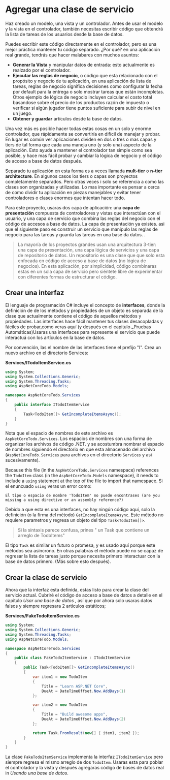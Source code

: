 # Agregar una clase de servicio
Haz creado un modelo, una vista y un controlador. Antes de usar el modelo y la vista en el controlador, también necesitas escribir código que obtendrá la lista de tareas de los usuarios desde la base de datos.

Puedes escribir este código directamente en el controlador, pero es una mejor práctica mantener tu código separado. ¿Por qué? en una aplicación real grande, tendrás que hacer malabares con muchos asuntos:

* **Generar la Vista** y manipular datos de entrada: esto actualmente es realzado por el controlador.
* **Ejecutar las reglas de negocio**, o código que esta relacionado con el propósito y negocio de tu aplicación, en una aplicación de lista de tareas, reglas de negocio significa decisiones como configurar la fecha por default para la entrega o solo mostrar tareas que están incompletas. Otros ejemplo de lógica de negocio incluyen calcular el costo total basandose sobre el precio de los productos razón de impuesto o verificar si algún jugador tiene puntos suficiente para subir de nivel en un juego.
* **Obtener y guardar** artículos desde la base de datos.

Una vez más es posible hacer todas estas cosas en un solo y enorme controlador, que rápidamente se convertiría en difícil de manejar y probar. En lugar es común ver aplicaciones dividen en dos o tres o mas capas y tiers de tal forma que cada una maneja uno (y solo una) aspecto de la aplicación. Esto ayuda a mantener el controlador tan simple como sea posible, y hace mas fácil probar y cambiar la lógica de negocio y el código de acceso a base de datos después.

Separado tu aplicación en esta forma es a veces llamada **mult-tier** o **n-tier architecture**. En algunos casos los tiers o capas son proyectos completamente separados. Pero otras veces i solo se referencia a como las clases son organizadas y utilizadas. Lo mas importante es pensar a cerca de como dividir tu aplicación en piezas manejables y evitar tener controladores o clases enormes que intentan hacer todo.

Para este proyecto, usaras dos capa de aplicación: una **capa de presentación** compuesta de controladores y vistas que interactúan con el usuario, y una capa de servicio que combina las reglas del negocio con el código de accesos a base de datos. La capa de presentación ya existes. asi que el siguiente paso es construir un servicio que manipulo las reglas de negocio para las tareas y guarda las tareas en una base da datos. .

> La mayoría de los proyectos grandes usan una arquitectura 3-tier: una capa de presentación, una capa lógica de servicios y una capa de repositorio de datos. Un repositorio es una clase que que solo esta enfocada en código de acceso a base de datos (no lógica de negocios). En esta aplicación, por simplicidad, código combinaras estas en un sola capa de servicio  pero siéntete libre de experimentar con diferentes formas de estructurar el código.

## Crear una interfaz

El lenguaje de programación C# incluye el concepto de **interfaces**, donde la definición de de los métodos y propiedades de un objeto es separada de la clase que actualmente contiene el código de aquellos métodos y propiedades. Las interfaces hace fácil mantener tus clases desacopladas y fáciles de probar,como veras aquí (y después en el capitulo _Pruebas Automáticas)Usaras una interfaces para represente el servicio que puede interactuá con los artículos en la base de datos.

Por convención, las el nombre de las interfaces tiene el prefijo "I". Crea un nuevo archivo en el directorio Services:

**Services/ITodoItemService.cs**

```csharp
using System;
using System.Collections.Generic;
using System.Threading.Tasks;
using AspNetCoreTodo.Models;

namespace AspNetCoreTodo.Services
{
    public interface ITodoItemService
    {
        Task<TodoItem[]> GetIncompleteItemsAsync();
    }
}
```

Nota que el espacio de nombres de este archivo es `AspNetCoreTodo.Services`. Los espacios de nombres son una forma de organizar los archivos de código .NET. y se acostumbra nombrar el espacio de nombres siguiendo el directorio en que esta almacenado del archivo (`AspNetCoreTodo.Services` para archivos en el directorio  `Services` y asi sucesivamente).

Because this file (in the `AspNetCoreTodo.Services` namespace) references the `TodoItem` class
(in the `AspNetCoreTodo.Models` namespace\), it needs to include a `using` statement at the top of the file to import that namespace. Si el enuncuado  `using` veras un error como:

```
El tipo o espacio de nombre 'TodoItem' no puede encontrases (are you missing a using directive or an assembly reference?)
```

Debido a que esta es una interfaces, no hay ningún código aquí, solo la definición (o la firma del método) `GetIncompleteItemsAsync`. Este método no requiere parametros y regresa un objeto del tipo  `Task<TodoItem[]>`.
> Si la sintaxis parece confusa, prines " un Task que contiene un arreglo de TodoItems"


El tipo `Task` es similar un futuro o promesa, y es usado aquí porque este métodos sea asíncrono. En otras palabras el método puede no se capaz de regresar la lista de tareas justo porque necesita primero interactuar con la base de datos primero. (Más sobre esto después).

## Crear la clase de servicio

Ahora que la interfaz esta definida, estas listo para crear la clase del servicio actual. Cubriré el código de acceso a base de datos a detalle en el capitulo _Usar una base de datos_ , así que por ahora solo usaras datos falsos y siempre regresara 2 artículos estáticos;

**Services/FakeTodoItemService.cs**

```csharp
using System;
using System.Collections.Generic;
using System.Threading.Tasks;
using AspNetCoreTodo.Models;

namespace AspNetCoreTodo.Services
{
    public class FakeTodoItemService : ITodoItemService
    {
        public Task<TodoItem[]> GetIncompleteItemsAsync()
        {
            var item1 = new TodoItem
            {
                Title = "Learn ASP.NET Core",
                DueAt = DateTimeOffset.Now.AddDays(1)
            };

            var item2 = new TodoItem
            {
                Title = "Build awesome apps",
                DueAt = DateTimeOffset.Now.AddDays(2)
            };

            return Task.FromResult(new[] { item1, item2 });
        }
    }
}
```

La clase `FakeTodoItemService` implementa la interfaz `ITodoItemService` pero siempre regresa el mismo arreglo de dos `TodoItem`. Usaras esta para poblar el controlador y la vista y después agregaras código de bases de datos real in _Usando una base de datos_.